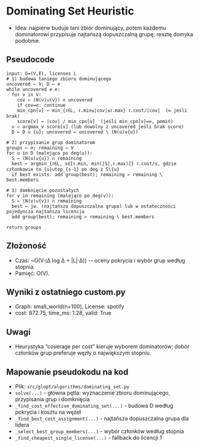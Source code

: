 # Dominating Set Heuristic

- Idea: najpierw buduje tani zbiór dominujący, potem każdemu dominatorowi przypisuje najtańszą dopuszczalną grupę; resztę domyka podobnie.

## Pseudocode
```
input: G=(V,E), licenses L
# 1) budowa taniego zbioru dominującego
uncovered ← V; D ← ∅
while uncovered ≠ ∅:
  for v in V:
    cov ← (N(v)∪{v}) ∩ uncovered
    if cov=∅: continue
    min_cpn[v] ← min_{ℓ∈L, ℓ.min≤|cov|≤ℓ.max} ℓ.cost/|cov|  (∞ jeśli brak)
    score[v] ← |cov| / min_cpn[v]  (jeśli min_cpn[v]=∞, pomiń)
  u ← argmax_v score[v] (lub dowolny z uncovered jeśli brak score)
  D ← D ∪ {u}; uncovered ← uncovered \ (N(u)∪{u})

# 2) przypisanie grup dominatorom
groups ← ∅; remaining ← V
for u in D (malejąco po deg(u)):
  S ← (N(u)∪{u}) ∩ remaining
  best ← argmin_{ℓ∈L, s∈[ℓ.min, min(|S|,ℓ.max)]} ℓ.cost/s, gdzie członkowie to {u}∪top_{s-1} po deg z S\{u}
  if best exists: add group(best); remaining ← remaining \ best.members

# 3) domknięcie pozostałych
for v in remaining (malejąco po deg(v)):
  S ← (N(v)∪{v}) ∩ remaining
  best ← jw. (najtańsza dopuszczalna grupa) lub w ostateczności pojedyncza najtańsza licencja
  add group(best); remaining ← remaining \ best.members

return groups
```

## Złożoność
- Czas: ~O(V·(Δ log Δ + |L|·Δ)) -- oceny pokrycia i wybór grup według stopnia.
- Pamięć: O(V).

## Wyniki z ostatniego custom.py
- Graph: small_world(n=100), License: spotify
- cost: 872.75, time_ms: 1.28, valid: True

## Uwagi
- Heurystyka “coverage per cost” kieruje wyborem dominatorów; dobór członków grup preferuje węzły o największym stopniu.

## Mapowanie pseudokodu na kod
- Plik: `src/glopt/algorithms/dominating_set.py`
- `solve(...)` - główna pętla: wyznaczenie zbioru dominującego, przypisania grup i domknięcia
- `_find_cost_effective_dominating_set(...)` - budowa D według pokrycia i kosztu na węzeł
- `_find_best_cost_assignment(...)` - najtańsza dopuszczalna grupa dla lidera
- `_select_best_group_members(...)` - wybór członków według stopnia
- `_find_cheapest_single_license(...)` - fallback do licencji 1
